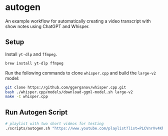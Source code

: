 # autogen

An example workflow for automatically creating a video transcript with show notes using ChatGPT and Whisper.

## Setup

Install `yt-dlp` and `ffmpeg`.

```bash
brew install yt-dlp ffmpeg
```

Run the following commands to clone `whisper.cpp` and build the `large-v2` model:

```bash
git clone https://github.com/ggerganov/whisper.cpp.git
bash ./whisper.cpp/models/download-ggml-model.sh large-v2
make -C whisper.cpp
```

## Run Autogen Script

```bash
# playlist with two short videos for testing
./scripts/autogen.sh "https://www.youtube.com/playlist?list=PLCVnrVv4KhXMh4DQBigyvHSRTf2CSj129"
```
